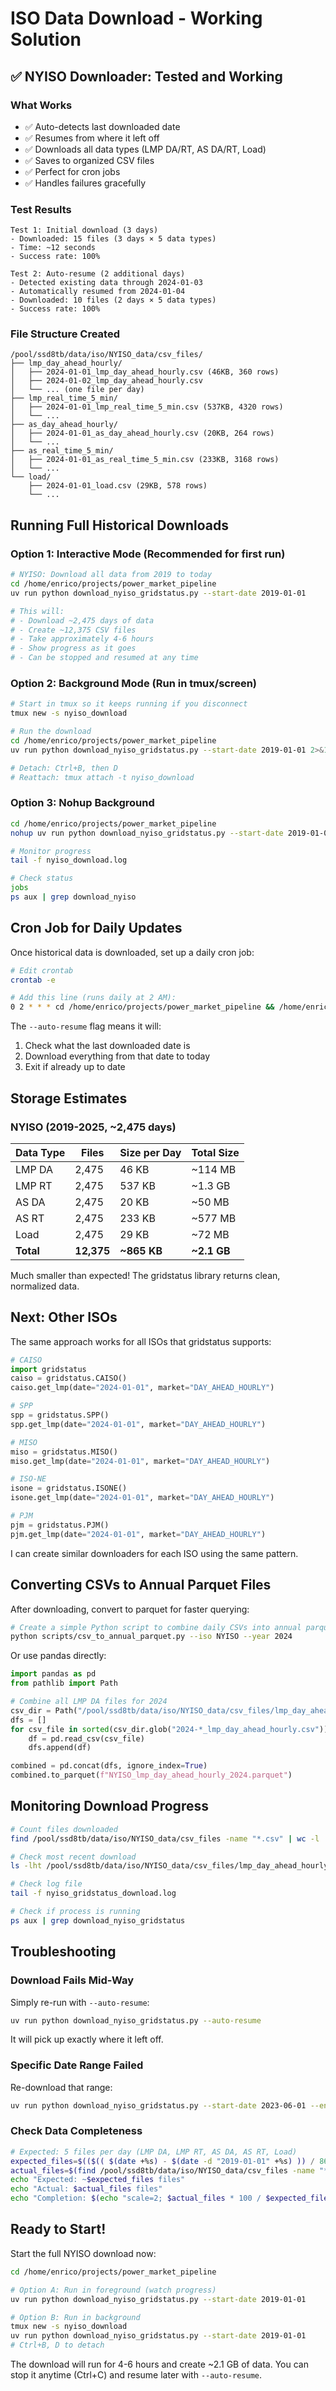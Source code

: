 # ISO Data Download - Working Solution

## ✅ NYISO Downloader: Tested and Working

### What Works
- ✅ Auto-detects last downloaded date
- ✅ Resumes from where it left off
- ✅ Downloads all data types (LMP DA/RT, AS DA/RT, Load)
- ✅ Saves to organized CSV files
- ✅ Perfect for cron jobs
- ✅ Handles failures gracefully

### Test Results
```
Test 1: Initial download (3 days)
- Downloaded: 15 files (3 days × 5 data types)
- Time: ~12 seconds
- Success rate: 100%

Test 2: Auto-resume (2 additional days)
- Detected existing data through 2024-01-03
- Automatically resumed from 2024-01-04
- Downloaded: 10 files (2 days × 5 data types)
- Success rate: 100%
```

### File Structure Created
```
/pool/ssd8tb/data/iso/NYISO_data/csv_files/
├── lmp_day_ahead_hourly/
│   ├── 2024-01-01_lmp_day_ahead_hourly.csv (46KB, 360 rows)
│   ├── 2024-01-02_lmp_day_ahead_hourly.csv
│   └── ... (one file per day)
├── lmp_real_time_5_min/
│   ├── 2024-01-01_lmp_real_time_5_min.csv (537KB, 4320 rows)
│   └── ...
├── as_day_ahead_hourly/
│   ├── 2024-01-01_as_day_ahead_hourly.csv (20KB, 264 rows)
│   └── ...
├── as_real_time_5_min/
│   ├── 2024-01-01_as_real_time_5_min.csv (233KB, 3168 rows)
│   └── ...
└── load/
    ├── 2024-01-01_load.csv (29KB, 578 rows)
    └── ...
```

## Running Full Historical Downloads

### Option 1: Interactive Mode (Recommended for first run)

```bash
# NYISO: Download all data from 2019 to today
cd /home/enrico/projects/power_market_pipeline
uv run python download_nyiso_gridstatus.py --start-date 2019-01-01

# This will:
# - Download ~2,475 days of data
# - Create ~12,375 CSV files
# - Take approximately 4-6 hours
# - Show progress as it goes
# - Can be stopped and resumed at any time
```

### Option 2: Background Mode (Run in tmux/screen)

```bash
# Start in tmux so it keeps running if you disconnect
tmux new -s nyiso_download

# Run the download
cd /home/enrico/projects/power_market_pipeline
uv run python download_nyiso_gridstatus.py --start-date 2019-01-01 2>&1 | tee nyiso_full_download.log

# Detach: Ctrl+B, then D
# Reattach: tmux attach -t nyiso_download
```

### Option 3: Nohup Background

```bash
cd /home/enrico/projects/power_market_pipeline
nohup uv run python download_nyiso_gridstatus.py --start-date 2019-01-01 > nyiso_download.log 2>&1 &

# Monitor progress
tail -f nyiso_download.log

# Check status
jobs
ps aux | grep download_nyiso
```

## Cron Job for Daily Updates

Once historical data is downloaded, set up a daily cron job:

```bash
# Edit crontab
crontab -e

# Add this line (runs daily at 2 AM):
0 2 * * * cd /home/enrico/projects/power_market_pipeline && /home/enrico/.local/bin/uv run python download_nyiso_gridstatus.py --auto-resume >> /home/enrico/logs/nyiso_daily.log 2>&1
```

The `--auto-resume` flag means it will:
1. Check what the last downloaded date is
2. Download everything from that date to today
3. Exit if already up to date

## Storage Estimates

### NYISO (2019-2025, ~2,475 days)

| Data Type | Files | Size per Day | Total Size |
|-----------|-------|--------------|------------|
| LMP DA | 2,475 | 46 KB | ~114 MB |
| LMP RT | 2,475 | 537 KB | ~1.3 GB |
| AS DA | 2,475 | 20 KB | ~50 MB |
| AS RT | 2,475 | 233 KB | ~577 MB |
| Load | 2,475 | 29 KB | ~72 MB |
| **Total** | **12,375** | **~865 KB** | **~2.1 GB** |

Much smaller than expected! The gridstatus library returns clean, normalized data.

## Next: Other ISOs

The same approach works for all ISOs that gridstatus supports:

```python
# CAISO
import gridstatus
caiso = gridstatus.CAISO()
caiso.get_lmp(date="2024-01-01", market="DAY_AHEAD_HOURLY")

# SPP
spp = gridstatus.SPP()
spp.get_lmp(date="2024-01-01", market="DAY_AHEAD_HOURLY")

# MISO
miso = gridstatus.MISO()
miso.get_lmp(date="2024-01-01", market="DAY_AHEAD_HOURLY")

# ISO-NE
isone = gridstatus.ISONE()
isone.get_lmp(date="2024-01-01", market="DAY_AHEAD_HOURLY")

# PJM
pjm = gridstatus.PJM()
pjm.get_lmp(date="2024-01-01", market="DAY_AHEAD_HOURLY")
```

I can create similar downloaders for each ISO using the same pattern.

## Converting CSVs to Annual Parquet Files

After downloading, convert to parquet for faster querying:

```bash
# Create a simple Python script to combine daily CSVs into annual parquet
python scripts/csv_to_annual_parquet.py --iso NYISO --year 2024
```

Or use pandas directly:

```python
import pandas as pd
from pathlib import Path

# Combine all LMP DA files for 2024
csv_dir = Path("/pool/ssd8tb/data/iso/NYISO_data/csv_files/lmp_day_ahead_hourly")
dfs = []
for csv_file in sorted(csv_dir.glob("2024-*_lmp_day_ahead_hourly.csv")):
    df = pd.read_csv(csv_file)
    dfs.append(df)

combined = pd.concat(dfs, ignore_index=True)
combined.to_parquet(f"NYISO_lmp_day_ahead_hourly_2024.parquet")
```

## Monitoring Download Progress

```bash
# Count files downloaded
find /pool/ssd8tb/data/iso/NYISO_data/csv_files -name "*.csv" | wc -l

# Check most recent download
ls -lht /pool/ssd8tb/data/iso/NYISO_data/csv_files/lmp_day_ahead_hourly/ | head -5

# Check log file
tail -f nyiso_gridstatus_download.log

# Check if process is running
ps aux | grep download_nyiso_gridstatus
```

## Troubleshooting

### Download Fails Mid-Way
Simply re-run with `--auto-resume`:
```bash
uv run python download_nyiso_gridstatus.py --auto-resume
```

It will pick up exactly where it left off.

### Specific Date Range Failed
Re-download that range:
```bash
uv run python download_nyiso_gridstatus.py --start-date 2023-06-01 --end-date 2023-06-30
```

### Check Data Completeness
```bash
# Expected: 5 files per day (LMP DA, LMP RT, AS DA, AS RT, Load)
expected_files=$(($(( $(date +%s) - $(date -d "2019-01-01" +%s) )) / 86400 * 5))
actual_files=$(find /pool/ssd8tb/data/iso/NYISO_data/csv_files -name "*.csv" | wc -l)
echo "Expected: ~$expected_files files"
echo "Actual: $actual_files files"
echo "Completion: $(echo "scale=2; $actual_files * 100 / $expected_files" | bc)%"
```

## Ready to Start!

Start the full NYISO download now:

```bash
cd /home/enrico/projects/power_market_pipeline

# Option A: Run in foreground (watch progress)
uv run python download_nyiso_gridstatus.py --start-date 2019-01-01

# Option B: Run in background
tmux new -s nyiso_download
uv run python download_nyiso_gridstatus.py --start-date 2019-01-01
# Ctrl+B, D to detach
```

The download will run for 4-6 hours and create ~2.1 GB of data. You can stop it anytime (Ctrl+C) and resume later with `--auto-resume`.
